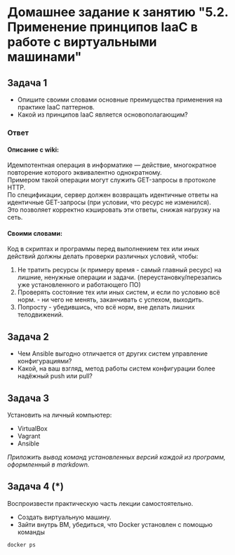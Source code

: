 # Домашнее задание к занятию "5.2. Применение принципов IaaC в работе с виртуальными машинами"

## Задача 1

- Опишите своими словами основные преимущества применения на практике IaaC паттернов.
- Какой из принципов IaaC является основополагающим?

### Ответ
#### Описание с wiki:   
Идемпотентная операция в информатике — действие, многократное повторение которого эквивалентно однократному.  
Примером такой операции могут служить GET-запросы в протоколе HTTP.   
По спецификации, сервер должен возвращать идентичные ответы на идентичные GET-запросы (при условии, что ресурс не изменился).   
Это позволяет корректно кэшировать эти ответы, снижая нагрузку на сеть.

#### Своими словами:    
Код в скриптах и программы перед выполнением тех или иных действий должны делать проверки различных условий, чтобы:    
1. Не тратить ресурсы (к примеру время - самый главный ресурс) на лишние, ненужные операции и задачи. (переустановку/перезапись уже установленного и работающего ПО)    
2. Проверять состояние тех или иных систем, и если по условию всё норм. - ни чего не менять, заканчивать с успехом, выходить.
3. Попросту - убедившись, что всё норм, вне делать лишних телодвижений. 


## Задача 2

- Чем Ansible выгодно отличается от других систем управление конфигурациями?
- Какой, на ваш взгляд, метод работы систем конфигурации более надёжный push или pull?

## Задача 3

Установить на личный компьютер:

- VirtualBox
- Vagrant
- Ansible

*Приложить вывод команд установленных версий каждой из программ, оформленный в markdown.*

## Задача 4 (*)

Воспроизвести практическую часть лекции самостоятельно.

- Создать виртуальную машину.
- Зайти внутрь ВМ, убедиться, что Docker установлен с помощью команды
```
docker ps
```
